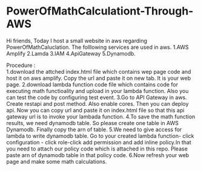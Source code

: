 # PowerOfMathCalculationt-Through-AWS

Hi friends,
   Today I host a small website in aws regarding PowerOfMathCaluclation. The folllowing services are used in aws.
   1.AWS Amplify 2.Lamda  3.IAM 4.ApiGateway 5.Dynamodb.
   
Procedure :  
1.download the attched index.html file which contains wep page code and host it on aws amplify. Copy the url and paste it on new tab. It is your web page.
2.download lambda function code file which contains code for executing math functioality and upload in your lambda function. Also you can test the code by configuring test event.
3.Go to API Gateway in aws. Create restapi and post method. Also enable cores. Then you can deploy api. Now you can copy url and paste it on index.html file so that this api gateway url is to invoke your lambada function.
4.To save the math function results, we need dynamodb table. So please create one table in AWS Dynamodb. Finally copy the arn of table.
5.We need to give access for lambda to write dynamodb table. Go to your created lambda function- click configuration - click role-click add permission and add inline policy.In that you need to attach our policy code which is attached in this repo. Please paste arn of dynamodb table in that policy code.
6.Now refresh your web page and make some math calculations.
